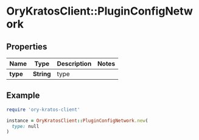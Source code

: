 # OryKratosClient::PluginConfigNetwork

## Properties

| Name | Type | Description | Notes |
| ---- | ---- | ----------- | ----- |
| **type** | **String** | type |  |

## Example

```ruby
require 'ory-kratos-client'

instance = OryKratosClient::PluginConfigNetwork.new(
  type: null
)
```

